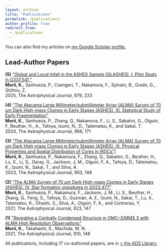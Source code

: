 ```yaml
---
layout: archive
title: "Publications"
permalink: /publications/
author_profile: true
redirect_from:
  - /publications
---
```


You can also find my articles on <u><a href="https://scholar.google.co.jp/citations?user=CDH2vdYAAAAJ&hl=ja&authuser=4">my Google Scholar profile</a>.</u>

<!-- 
{% include base_path %} -->

## Lead-Author Papers 
**(5)** ["Global and Local Infall in the ASHES Sample (GLASHES). I. Pilot Study in G337.541 "](https://ui.adsabs.harvard.edu/abs/2025ApJ...979..233M/abstract)
<br>
**Morii, K.**, Sanhueza, P., Csengeri, T., Nakamura, F., Sylvain, B., Guido, G., Qizhou, Z.
<br>
2025, The Astrophysical Journal, 979, 233
<br />

**(4)** ["The Atacama Large Millimeter/submillimeter Array (ALMA) Survey of 70 μm Dark High-mass Clumps in Early Stages (ASHES). XI. Statistical Study of Early Fragmentation"](https://ui.adsabs.harvard.edu/abs/2024ApJ...966..171M/abstract)
<br>
**Morii, K.**, Sanhueza, P., Zhang, Q., Nakamura, F.,  Li, S., Sabatini, G., Olguin, F, Beuther, H., A., Tafoya, Izumi, N., D., Tatematsu, K., and Sakai, T.
<br>
2024, The Astrophysical Journal, 966, 171
<br />

**(3)** ["The Atacama Large Millimeter/submillimeter Array (ALMA) Survey of 70 μm Dark High-mass Clumps in Early Stages (ASHES). IX. Physical Properties and Spatial Distribution of Cores in IRDCs"](https://ui.adsabs.harvard.edu/abs/2023ApJ...950..148M/abstract))
<br>
**Morii, K.**, Sanhueza, P., Nakamura, F., Zhang, Q., Sabatini, G., Beuther, H., Lu, X., Li, S., Garay, G., 
Jackson, J, M., Olguin, F, A., Tafoya, D., Tatematsu, K., Izumi, N.,  Sakai, T., and Silva, A.
<br>
2023, The Astrophysical Journal, 950, 148
<br />

**(2)** ["The ALMA Survey of 70 µm Dark High-mass Clumps in Early Stages (ASHES). IV. Star formation signatures in G023.477"](https://ui.adsabs.harvard.edu/abs/2021ApJ...923..147M/abstract)
<br>
**Morii, K.**, Sanhueza, P., Nakamura, F., Jackson, J, M., Li, S., Beuther, H., Zhang, Q., Feng, S., Tafoya, D., Guzmán, A, E., Izumi, N., Sakai, T., Lu, X., 
Tatematsu, K., Ohashi, S., Silva, A., Olguin, F, A., and Contreras, Y.
<br>
2021, The Astrophysical Journal, 923, 147
<br />

**(1)** ["Revealing a Centrally Condensed Structure in OMC–3/MMS 3 with ALMA High Resolution Observations"](https://ui.adsabs.harvard.edu/abs/2021ApJ...910..148M/abstract)
<br>
**Morii, K.**, Takahashi, S., Machida, M. N.
<br>
2021, The Astrophysical Journal, 910, 148
<br />

All publications, including 17 co-authored papers, are in <u><a href="https://ui.adsabs.harvard.edu/public-libraries/5WiTkuAETvixem2VlGJVTw">> the ADS Library</a>.</u> 


<!-- {% for post in site.publications reversed %}
  {% include archive-single.html %}
{% endfor %} -->

